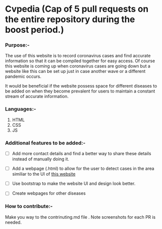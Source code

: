 # Cvpedia (Cap of 5 pull requests on the entire repository during the boost period.)

### Purpose:-
 The use of this website is to record coronavirus cases and find accurate information so that it can be compiled together for easy access. Of course this website is coming up when coronavirus cases are going down but a website like this can be set up just in case another wave or a different pandemic occurs.
 
 It would be beneficial if the website possess space for different diseases to be added on when they become prevalent for users to maintain a constant stream of accurate information.
### Languages:-

1. HTML
2. CSS
3. JS

### Additional features to be added:-

- [ ] Add more contact details and find a better way to share these details instead of manually doing it.
- [ ] Add a webpage (.html) to allow for the user to detect cases in the area similiar to the UI of [this website](https://www.mygov.in/covid-19)
- [ ] Use bootstrap to make the website UI and design look better.
- [ ] Create webpages for other diseases 


### How to contribute:-

Make you way to the contrinuting.md file .
Note screenshots for each PR is needed.
